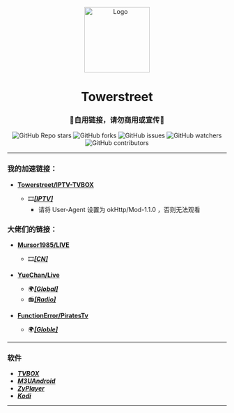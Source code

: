 <p align="center">
    <img alt="Logo" src="https://gitee.com/towerstreet/TV-LOGO/raw/main/Logo/Mushroom.png" width="150">
</p>

<h1 align="center">Towerstreet</h1>
<h3 align="center">🚫自用链接，请勿商用或宣传🚫</h3>

<p align="center">
<img alt="GitHub Repo stars" src="https://img.shields.io/github/stars/towerstreet/IPTV-TVBOX?style=flat-square">
<img alt="GitHub forks" src="https://img.shields.io/github/forks/towerstreet/IPTV-TVBOX?style=flat-square">
<img alt="GitHub issues" src="https://img.shields.io/github/issues/towerstreet/IPTV-TVBOX?style=flat-square">
<img alt="GitHub watchers" src="https://img.shields.io/github/watchers/towerstreet/IPTV-TVBOX?style=flat-square">
<img alt="GitHub contributors" src="https://img.shields.io/github/contributors/towerstreet/IPTV-TVBOX?style=flat-square">
</p>

---

### 我的加速链接：
- [**Towerstreet/IPTV-TVBOX**](https://github.com/towerstreet/IPTV-TVBOX/)

    - 🎞️[***[IPTV]***](https://proxy.v2gh.com/https://raw.githubusercontent.com/towerstreet/IPTV-TVBOX/main/IPTV.m3u)
      - 请将 User-Agent 设置为 okHttp/Mod-1.1.0 ，否则无法观看

### 大佬们的链接：
- [**Mursor1985/LIVE**](https://github.com/mursor1985/LIVE)

    - 🎞️[***[CN]***](https://github.com/Mursor1985/LIVE/blob/main/iptv.m3u)

- [**YueChan/Live**](https://github.com/YueChan/Live)

    - 🌍[***[Global]***](https://github.com/YueChan/Live/blob/main/Global.m3u)
    - 📻[***[Radio]***](https://github.com/YueChan/Live/blob/main/Radio.m3u)

- [**FunctionError/PiratesTv**](https://github.com/FunctionError/PiratesTv)

    - 🌍[***[Globle]***](https://github.com/FunctionError/PiratesTv/blob/main/combined_playlist.m3u)

---

### 软件
- [***TVBOX***](https://github.com/lystv/fmapp/tree/main/apk/release)
- [***M3UAndroid***](https://github.com/oxyroid/M3UAndroid)
- [***ZyPlayer***](https://github.com/Hiram-Wong/ZyPlayer)
- [***Kodi***](https://github.com/xbmc/xbmc)

---

